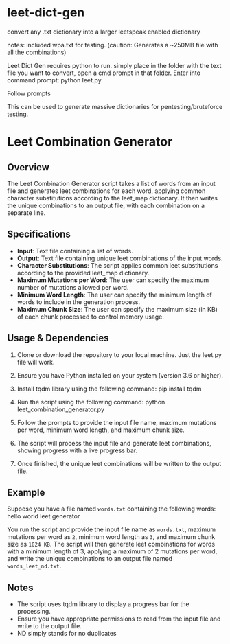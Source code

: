# leet-dict-gen
convert any .txt dictionary into a larger leetspeak enabled dictionary

notes: included wpa.txt for testing. (caution: Generates a ~250MB file with all the combinations)

Leet Dict Gen requires python to run. simply place in the folder with the text file you want to convert, open a cmd prompt in that folder.
Enter into command prompt:
python leet.py

Follow prompts

This can be used to generate massive dictionaries for pentesting/bruteforce testing.

# Leet Combination Generator

## Overview
The Leet Combination Generator script takes a list of words from an input file and generates leet combinations for each word, applying common character substitutions according to the leet_map dictionary. It then writes the unique combinations to an output file, with each combination on a separate line.

## Specifications
- **Input**: Text file containing a list of words.
- **Output**: Text file containing unique leet combinations of the input words.
- **Character Substitutions**: The script applies common leet substitutions according to the provided leet_map dictionary.
- **Maximum Mutations per Word**: The user can specify the maximum number of mutations allowed per word.
- **Minimum Word Length**: The user can specify the minimum length of words to include in the generation process.
- **Maximum Chunk Size**: The user can specify the maximum size (in KB) of each chunk processed to control memory usage.

## Usage & Dependencies
1. Clone or download the repository to your local machine. Just the leet.py file will work.
2. Ensure you have Python installed on your system (version 3.6 or higher).
3. Install tqdm library using the following command:
pip install tqdm

4. Run the script using the following command:
python leet_combination_generator.py

5. Follow the prompts to provide the input file name, maximum mutations per word, minimum word length, and maximum chunk size.
6. The script will process the input file and generate leet combinations, showing progress with a live progress bar.
7. Once finished, the unique leet combinations will be written to the output file.

## Example
Suppose you have a file named `words.txt` containing the following words:
hello
world
leet
generator

You run the script and provide the input file name as `words.txt`, maximum mutations per word as `2`, minimum word length as `3`, and maximum chunk size as `1024 KB`. The script will then generate leet combinations for words with a minimum length of 3, applying a maximum of 2 mutations per word, and write the unique combinations to an output file named `words_leet_nd.txt`.

## Notes
- The script uses tqdm library to display a progress bar for the processing.
- Ensure you have appropriate permissions to read from the input file and write to the output file.
- ND simply stands for no duplicates





